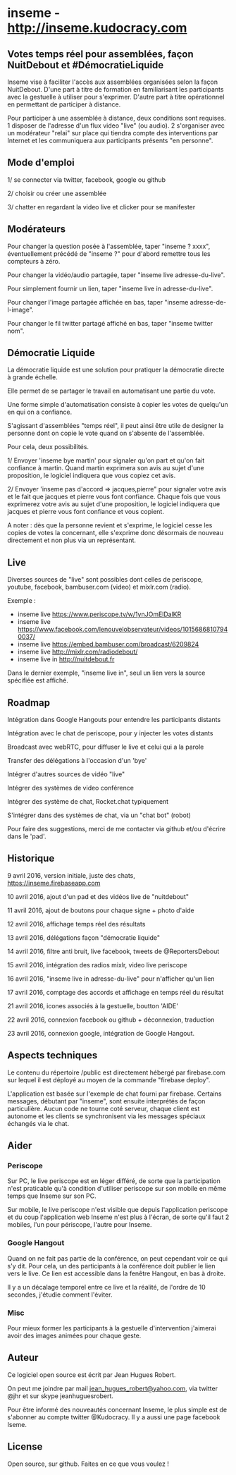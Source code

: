 # inseme - http://inseme.kudocracy.com

## Votes temps réel pour assemblées, façon NuitDebout et #DémocratieLiquide

Inseme vise à faciliter l'accès aux assemblées organisées selon la façon NuitDebout. D'une part à titre de formation en familiarisant les participants avec la gestuelle à utiliser pour s'exprimer. D'autre part à titre opérationnel en permettant de participer à distance.

Pour participer à une assemblée à distance, deux conditions sont requises.
1 disposer de l'adresse d'un flux video "live" (ou audio).
2 s'organiser avec un modérateur "relai" sur place qui tiendra compte des interventions par Internet et les communiquera aux participants présents "en personne".


## Mode d'emploi

1/ se connecter via twitter, facebook, google ou github

2/ choisir ou créer une assemblée

3/ chatter en regardant la video live et clicker pour se manifester

## Modérateurs

Pour changer la question posée à l'assemblée, taper "inseme ? xxxx", éventuellement précédé de "inseme ?" pour d'abord remettre tous les compteurs à zéro.

Pour changer la vidéo/audio partagée, taper "inseme live adresse-du-live".

Pour simplement fournir un lien, taper "inseme live in adresse-du-live".

Pour changer l'image partagée affichée en bas, taper "inseme adresse-de-l-image".

Pour changer le fil twitter partagé affiché en bas, taper "inseme twitter nom".



## Démocratie Liquide

La démocratie liquide est une solution pour pratiquer la démocratie directe à grande échelle.

Elle permet de se partager le travail en automatisant une partie du vote.

Une forme simple d'automatisation consiste à copier les votes de quelqu'un en qui on a confiance.

S'agissant d'assemblées "temps réel", il peut ainsi être utile de designer la personne dont on copie le vote quand on s'absente de l'assemblée.

Pour cela, deux possibilités. 

1/ Envoyer 'inseme bye martin' pour signaler qu'on part et qu'on fait confiance à martin.
Quand martin exprimera son avis au sujet d'une proposition, le logiciel indiquera que vous copiez cet avis.

2/ Envoyer 'inseme pas d'accord => jacques,pierre" pour signaler votre avis et le fait que jacques et pierre vous font confiance.
Chaque fois que vous exprimerez votre avis au sujet d'une proposition, le logiciel indiquera que jacques et pierre vous font confiance et vous copient.

A noter : dès que la personne revient et s'exprime, le logiciel cesse les copies de votes la concernant, elle s'exprime donc désormais de nouveau directement et non plus via un représentant.


## Live

Diverses sources de "live" sont possibles dont celles de periscope, youtube, facebook, bambuser.com (video) et mixlr.com (radio).

Exemple :

- inseme live https://www.periscope.tv/w/1ynJOmElDalKR
- inseme live https://www.facebook.com/lenouvelobservateur/videos/10156868107940037/
- inseme live https://embed.bambuser.com/broadcast/6209824
- inseme live http://mixlr.com/radiodebout/
- inseme live in http://nuitdebout.fr

Dans le dernier exemple, "inseme live in", seul un lien vers la source spécifiée est affiché.
  

## Roadmap

Intégration dans Google Hangouts pour entendre les participants distants

Intégration avec le chat de periscope, pour y injecter les votes distants

Broadcast avec webRTC, pour diffuser le live et celui qui a la parole

Transfer des délégations à l'occasion d'un 'bye'

Intégrer d'autres sources de vidéo "live"

Intégrer des systèmes de video conférence

Intégrer des système de chat, Rocket.chat typiquement

S'intégrer dans des systèmes de chat, via un "chat bot" (robot)

Pour faire des suggestions, merci de me contacter via github et/ou d'écrire dans le 'pad'.


## Historique

9 avril 2016, version initiale, juste des chats, https://inseme.firebaseapp.com

10 avril 2016, ajout d'un pad et des vidéos live de "nuitdebout"

11 avril 2016, ajout de boutons pour chaque signe + photo d'aide

12 avril 2016, affichage temps réel des résultats

13 avril 2016, délégations façon "démocratie liquide"

14 avril 2016, filtre anti bruit, live facebook, tweets de @ReportersDebout

15 avril 2016, intégration des radios mixlr, video live periscope

16 avril 2016, "inseme live in adresse-du-live" pour n'afficher qu'un lien

17 avril 2016, comptage des accords et affichage en temps réel du résultat

21 avril 2016, icones associés à la gestuelle, boutton 'AIDE'

22 avril 2016, connexion facebook ou github + déconnexion, traduction

23 avril 2016, connexion google, intégration de Google Hangout.


## Aspects techniques

Le contenu du répertoire /public est directement hébergé par firebase.com sur 
lequel il est déployé au moyen de la commande "firebase deploy".

L'application est basée sur l'exemple de chat fourni par firebase. 
Certains messages, débutant par "inseme", sont ensuite interprétés de façon particulière. 
Aucun code ne tourne coté serveur, chaque client est autonome et les clients
se synchronisent via les messages spéciaux échangés via le chat.


## Aider

### Periscope

Sur PC, le live periscope est en léger différé, de sorte que la participation n'est praticable qu'à condition d'utiliser periscope sur son mobile en même temps que Inseme sur son PC.

Sur mobile, le live periscope n'est visible que depuis l'application periscope et du coup l'application web Inseme n'est plus à l'écran, de sorte qu'il faut 2 mobiles, l'un pour périscope, l'autre pour Inseme.

### Google Hangout

Quand on ne fait pas partie de la conférence, on peut cependant voir ce qui s'y dit. Pour cela, un des participants à la conférence doit publier le lien vers le live. Ce lien est accessible dans la fenêtre Hangout, en bas à droite. 

Il y a un décalage temporel entre ce live et la réalité, de l'ordre de 10 secondes, j'étudie comment l'éviter.

### Misc

Pour mieux former les participants à la gestuelle d'intervention j'aimerai avoir des images animées pour chaque geste.


## Auteur

Ce logiciel open source est écrit par Jean Hugues Robert.

On peut me joindre par mail jean_hugues_robert@yahoo.com, via twitter @jhr et sur skype jeanhuguesrobert.

Pour être informé des nouveautés concernant Inseme, le plus simple est de s'abonner au compte twitter @Kudocracy. Il y a aussi une page facebook Iseme.

## License

Open source, sur github. Faites en ce que vous voulez !
